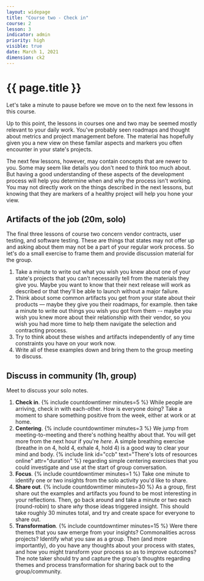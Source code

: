 ```yaml
---
layout: widepage
title: "Course two - Check in"
course: 2
lesson: 3
indicator: admin
priority: high
visible: true
date: March 1, 2021
dimension: ck2
---
```


# {{ page.title }}

Let's take a minute to pause before we move on to the next few lessons in this course. 

Up to this point, the lessons in courses one and two may be seemed mostly relevant to your daily work. You've probably seen roadmaps and thought about metrics and project management before. The material has hopefully given you a new view on these familar aspects and markers you often encounter in your state's projects.

The next few lessons, however, may contain concepts that are newer to you. Some may seem like details you don't need to think too much about. But having a good understanding of these aspects of the development process will help you determine when and why the process isn't working. You may not directly work on the things described in the next lessons, but knowing that they are markers of a healthy project will help you hone your view.

## Artifacts of the job (20m, solo)

The final three lessons of course two concern vendor contracts, user testing, and software testing. These are things that states may not offer up and asking about them may not be a part of your regular work process. So let's do a small exercise to frame them and provide discussion material for the group.

1. Take a minute to write out what you wish you knew about one of your state's projects that you can't necessarily tell from the materials they give you. Maybe you want to know that their next release will work as described or that they'll be able to launch without a major failure. 
2. Think about some common artifacts you get from your state about their products &mdash; maybe they give you their roadmaps, for example. then take a minute to write out things you wish you got from them -- maybe you wish you knew more about their relationship with their vendor, so you wish you had more time to help them navigate the selection and contracting process.
3. Try to think about these wishes and artifacts independently of any time constraints you have on your work now. 
4. Write all of these examples down and bring them to the group meeting to discuss.

## Discuss in community (1h, group)

Meet to discuss your solo notes. 

1.  **Check in**. {% include countdowntimer minutes=5 %} While people are arriving, check in with each-other. How is everyone doing? Take a moment to share something positive from the week, either at work or at home.
2.  **Centering**. {% include countdowntimer minutes=3 %} We jump from meeting-to-meeting and there's nothing healthy about that. You will get more from the next hour if you're *here*. A simple breathing exercise (breathe in on 4, hold 4, exhale 4, hold 4) is a good way to clear your mind and body. {% include link id="ccb" text="There's lots of resources online" attr="duration" %} regarding simple centering exercises that you could investigate and use at the start of group conversation.
3.  **Focus**. {% include countdowntimer minutes=1 %} Take one minute to identify one or two insights from the solo activity you'd like to share. 
4.  **Share out**. {% include countdowntimer minutes=30 %} As a group, first share out the examples and artifacts you found to be most interesting in your reflections. Then, go back around and take a minute or two each (round-robin) to share *why* those ideas triggered insight. This should take roughly 30 minutes total, and try and create space for everyone to share out.
5.  **Transformation**. {% include countdowntimer minutes=15 %} Were there themes that you saw emerge from your insights? Commonalities across projects? Identify what you saw as a group. Then (and more importantly), do you have any thoughts about your process with states, and how you might transform your process so as to improve outcomes? The note taker should try and capture the group's thoughts regarding themes and process transformation for sharing back out to the group/community.


